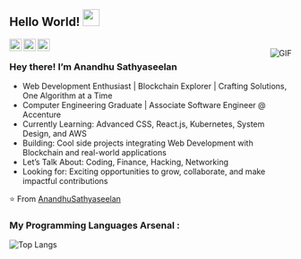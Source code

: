 
## Hello World! <img src="https://raw.githubusercontent.com/iampavangandhi/iampavangandhi/master/gifs/Hi.gif" width="30px"></h2>

<a href="https://twitter.com/AnandhuSathya1">
  <img align="left" alt="Anandhu's Twitter" width="22px" src="https://cdn.jsdelivr.net/npm/simple-icons@v3/icons/twitter.svg" />
</a>
<a href="https://www.linkedin.com/in/anandhu-sathyaseelan-971288226/">
  <img align="left" alt="Anandhu's Linkdein" width="22px" src="https://cdn.jsdelivr.net/npm/simple-icons@v3/icons/linkedin.svg" />
</a>
<a href="https://github.com/EncodedLogic">
  <img align="left" alt="Anandhu's Github" width="22px" src="https://cdn.jsdelivr.net/npm/simple-icons@v3/icons/github.svg" />
</a>
<br/>
<img align="right" alt="GIF" src="https://media.giphy.com/media/13HgwGsXF0aiGY/giphy.gif" />

### Hey there! I’m Anandhu Sathyaseelan
- Web Development Enthusiast | Blockchain Explorer | Crafting Solutions, One Algorithm at a Time
- Computer Engineering Graduate | Associate Software Engineer @ Accenture
- Currently Learning: Advanced CSS, React.js, Kubernetes, System Design, and AWS
- Building: Cool side projects integrating Web Development with Blockchain and real-world applications
- Let’s Talk About: Coding, Finance, Hacking, Networking
- Looking for: Exciting opportunities to grow, collaborate, and make impactful contributions

⭐️ From [AnandhuSathyaseelan](https://github.com/EncodedLogic)

### My Programming Languages Arsenal :

![Top Langs](https://github-readme-stats.vercel.app/api/top-langs/?username=EncodedLogic&langs_count=8&theme=dark)


